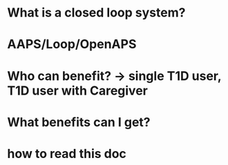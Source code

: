 # What is a closed loop system?

# AAPS/Loop/OpenAPS

# Who can benefit? -> single T1D user, T1D user with Caregiver

# What benefits can I get?

# how to read this doc
